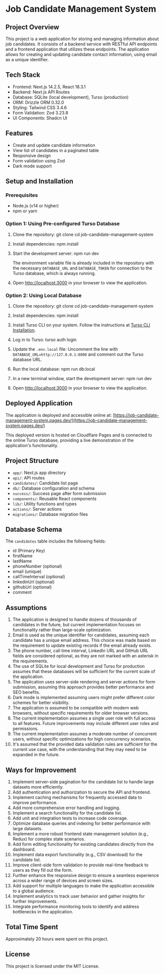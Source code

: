 # Job Candidate Management System

## Project Overview

This project is a web application for storing and managing information about job candidates. It consists of a backend service with RESTful API endpoints and a frontend application that utilizes these endpoints. The application allows for creating and updating candidate contact information, using email as a unique identifier.

## Tech Stack

- Frontend: Next.js 14.2.5, React 18.3.1
- Backend: Next.js API Routes
- Database: SQLite (local development), Turso (production)
- ORM: Drizzle ORM 0.32.0
- Styling: Tailwind CSS 3.4.6
- Form Validation: Zod 3.23.8
- UI Components: Shadcn UI

## Features

- Create and update candidate information
- View list of candidates in a paginated table
- Responsive design
- Form validation using Zod
- Dark mode support

## Setup and Installation

### Prerequisites

- Node.js (v14 or higher)
- npm or yarn

### Option 1: Using Pre-configured Turso Database

1. Clone the repository:
   git clone [<repository-url>](https://github.com/marsleonz/job-candidate-management-system.git)
   cd job-candidate-management-system

2. Install dependencies:
   npm install

3. Start the development server:
   npm run dev

   The environment variable file is already included in the repository with the necessary `DATABASE_URL` and `DATABASE_TOKEN` for connection to the Turso database, which is always running.

4. Open [http://localhost:3000](http://localhost:3000) in your browser to view the application.

### Option 2: Using Local Database

1. Clone the repository:
   git clone [<repository-url>](https://github.com/marsleonz/job-candidate-management-system.git)
   cd job-candidate-management-system

2. Install dependencies:
   npm install

3. Install Turso CLI on your system. Follow the instructions at [Turso CLI Installation](https://docs.turso.tech/reference/cli).

4. Log in to Turso:
   turso auth login

5. Update the `.env.local` file:
   Uncomment the line with `DATABASE_URL=http://127.0.0.1:8080` and comment out the Turso database URL.

6. Run the local database:
   npm run db:local

7. In a new terminal window, start the development server:
   npm run dev

8. Open [http://localhost:3000](http://localhost:3000) in your browser to view the application.

## Deployed Application

The application is deployed and accessible online at:
[https://job-candidate-management-system.pages.dev/](https://job-candidate-management-system.pages.dev/)

This deployed version is hosted on Cloudflare Pages and is connected to the online Turso database, providing a live demonstration of the application's functionality.

## Project Structure

- `app/`: Next.js app directory
- `api/`: API routes
- `candidates/`: Candidate list page
- `db/`: Database configuration and schema
- `success/`: Success page after form submission
- `components/`: Reusable React components
- `lib/`: Utility functions and types
- `actions/`: Server actions
- `migrations/`: Database migration files

## Database Schema

The `candidates` table includes the following fields:

- id (Primary Key)
- firstName
- lastName
- phoneNumber (optional)
- email (unique)
- callTimeInterval (optional)
- linkedinUrl (optional)
- githubUrl (optional)
- comment

## Assumptions

1. The application is designed to handle dozens of thousands of candidates in the future, but current implementation focuses on functionality rather than large-scale optimization.
2. Email is used as the unique identifier for candidates, assuming each candidate has a unique email address. This choice was made based on the requirement to update existing records if the email already exists.
3. The phone number, call time interval, LinkedIn URL and GitHub URL fields are considered optional, as they are not marked with an asterisk in the requirements.
4. The use of SQLite for local development and Turso for production assumes that these databases will be sufficient for the current scale of the application.
5. The application uses server-side rendering and server actions for form submission, assuming this approach provides better performance and SEO benefits.
6. Dark mode is implemented assuming users might prefer different color schemes for better visibility.
7. The application is assumed to be compatible with modern web browsers, without specific requirements for older browser versions.
8. The current implementation assumes a single user role with full access to all features. Future improvements may include different user roles and permissions.
9. The current implementation assumes a moderate number of concurrent users, without specific optimizations for high concurrency scenarios.
10. It's assumed that the provided data validation rules are sufficient for the current use case, with the understanding that they may need to be expanded in the future.

## Ways for Improvement

1. Implement server-side pagination for the candidate list to handle large datasets more efficiently.
2. Add authentication and authorization to secure the API and frontend.
3. Implement caching mechanisms for frequently accessed data to improve performance.
4. Add more comprehensive error handling and logging.
5. Implement a search functionality for the candidate list.
6. Add unit and integration tests to increase code coverage.
7. Optimize database queries and indexing for better performance with large datasets.
8. Implement a more robust frontend state management solution (e.g., Redux) for complex state scenarios.
9. Add form editing functionality for existing candidates directly from the dashboard.
10. Implement data export functionality (e.g., CSV download) for the candidate list.
11. Improve client-side form validation to provide real-time feedback to users as they fill out the form.
12. Further enhance the responsive design to ensure a seamless experience across a wider range of devices and screen sizes.
13. Add support for multiple languages to make the application accessible to a global audience.
14. Implement analytics to track user behavior and gather insights for further improvements.
15. Integrate performance monitoring tools to identify and address bottlenecks in the application.

## Total Time Spent

Approximately 20 hours were spent on this project.

## License

This project is licensed under the MIT License.
